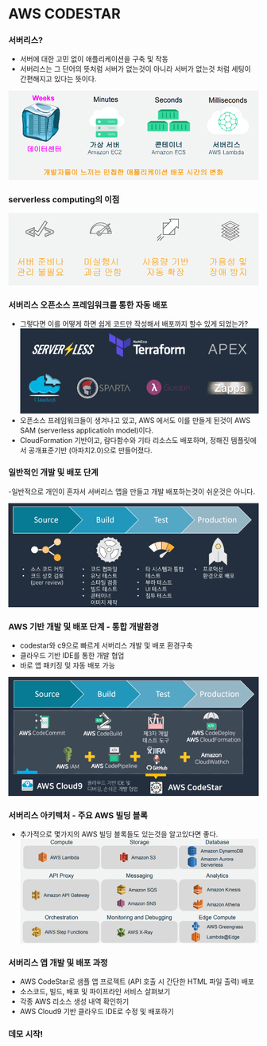 AWS CODESTAR
=

### 서버리스?  
- 서버에 대한 고민 없이 애플리케이션을 구축 및 작동  
- 서버리스는 그 단어의 뜻처럼 서버가 없는것이 아니라 서버가 없는것 처럼 세팅이 간편해지고 있다는 뜻이다.  
    
![serverless](/images/serverless.PNG)  


### serverless computing의 이점

![positive](/images/positive.PNG)   

### 서버리스 오픈소스 프레임워크를 통한 자동 배포
- 그렇다면 이를 어떻게 하면 쉽게 코드만 작성해서 배포까지 할수 있게 되었는가? 
![framework](/images/framework.PNG)   
- 오픈소스 프레임워크들이 생겨나고 있고, AWS 에서도 이를 만들게 된것이 AWS SAM (serverless applicatioln model)이다.   
- CloudFormation 기반이고, 람다함수와 기타 리소스도 배포하며, 정해진 템플릿에서 공개표준기반 (아파치2.0)으로 만들어졌다.  

### 일반적인 개발 및 배포 단계
-일반적으로 개인이 혼자서 서버리스 앱을 만들고 개발 배포하는것이 쉬운것은 아니다.   

![normal](/images/normal.PNG)   

### AWS 기반 개발 및 배포 단계 - 통합 개발환경

- codestar와 c9으로 빠르게 서버리스 개발 및 배포 환경구축  
- 클라우드 기반 IDE를 통한 개발 협업  
- 바로 앱 패키징 및 자동 배포 가능  

![aws_dev](/images/aws_dev.png)   

### 서버리스 아키텍처 - 주요 AWS 빌딩 블록 

- 추가적으로 몇가지의 AWS 빌딩 블록들도 있는것을 알고있다면 좋다.  
![block](/images/block.PNG)   

### 서버리스 앱 개발 및 배포 과정 
* AWS CodeStar로 샘플 앱 프로젝트 (API 호출 시 간단한 HTML 파일 출력) 배포  
* 소스코드, 빌드, 배포 및 파이프라인 서비스 살펴보기
* 각종 AWS 리소스 생성 내역 확인하기
* AWS Cloud9 기반 클라우드 IDE로 수정 및 배포하기

### 데모 시작!


